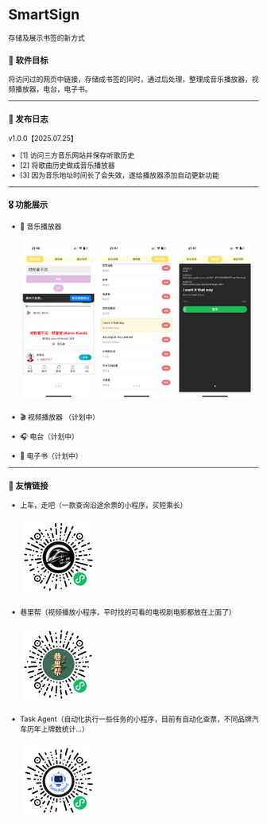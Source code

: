 # SmartSign

存储及展示书签的新方式

### 🎯 软件目标

将访问过的网页中链接，存储成书签的同时，通过后处理，整理成音乐播放器，视频播放器，电台，电子书。

---

### 📓 发布日志

v1.0.0【2025.07.25】

- [1] 访问三方音乐网站并保存听歌历史
- [2] 将歌曲历史做成音乐播放器
- [3] 因为音乐地址时间长了会失效，遂给播放器添加自动更新功能

---

### 🎖 功能展示

- 🎵 音乐播放器

  <img src="./preview/music1.png" width="30%" style="margin:10px 1%" alt="搜索" />
  <img src="./preview/music2.png" width="30%" style="margin:10px 1%" alt="列表" />
  <img src="./preview/music3.png" width="30%" style="margin:10px 1%" alt="播放" />

- 🎬 视频播放器 （计划中）

- 🎧 电台（计划中）

- 📖 电子书（计划中）

---

### 🔗 友情链接

- 上车，走吧（一款查询沿途余票的小程序，买短乘长）

  <img src="./preview/gh_d28e95a34b97_1280.jpg" width="30%" style="margin:10px 1%" alt="上车走吧" />

- 巷里帮（视频播放小程序，平时找的可看的电视剧电影都放在上面了）

  <img src="./preview/gh_ca37680cc456_1280.jpg" width="30%" style="margin:10px 1%" alt="视频播放" />

- Task Agent（自动化执行一些任务的小程序，目前有自动化查票，不同品牌汽车历年上牌数统计...）

  <img src="./preview/gh_0a031a9291c4_1280.jpg" width="30%" style="margin:10px 1%" alt="自动化任务代理" />
